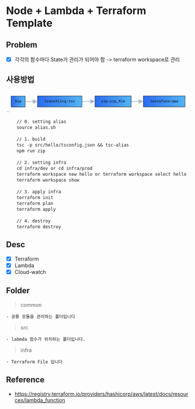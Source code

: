 # Node + Lambda + Terraform Template

## Problem

- [x] 각각의 함수마다 State가 관리가 되어야 함 -> terraform workspace로 관리

## 사용방법

![arhc](./public/arch.jpg)

```
    // 0. setting alias
    source alias.sh

    // 1. build
    tsc -p src/hello/tsconfig.json && tsc-alias
    npm run zip

    // 2. setting infra
    cd infra/dev or cd infra/prod
    terraform workspace new hello or terraform workspace select hello
    terraform workspace show

    // 3. apply infra
    terraform init
    terraform plan
    terraform apply

    // 4. destroy
    terraform destroy

```

## Desc

- [x] Terraform
- [x] Lambda
- [x] Cloud-watch

<!-- - [ ] AWS CodePipeline
- [ ] AWS CloudFormation
- [ ] AWS CodeBuild -->

## Folder

> common

    - 공통 모듈을 관리하는 폴더입니다

> src

    - labmda 함수가 위치하는 폴더입니다.

> infra

    - Terraform File 입니다

## Reference

- https://registry.terraform.io/providers/hashicorp/aws/latest/docs/resources/lambda_function
